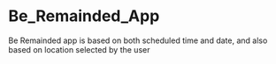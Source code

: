 # Be_Remainded_App
Be Remainded app is based on both scheduled time and date, and also based on location selected by the user
